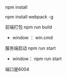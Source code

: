 npm install

npm install webpack -g


前端打包 npm run build  
+ window ： win.cmd

服务端启动 npm run start
 + window： npm run start

端口是6004

